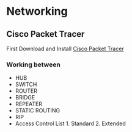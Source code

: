 # Networking
## Cisco Packet Tracer

First Download and Install  <a href='https://skillsforall.com/resources/lab-downloads'>Cisco Packet Tracer </a>


### Working between
- HUB
- SWITCH
- ROUTER
- BRIDGE
- REPEATER
- STATIC ROUTING
- RIP
- Access Control List 
      1. Standard
      2. Extended
